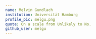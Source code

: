 ```yaml
---
name: Melvin Gundlach
institution: Universität Hamburg
profile_pic: melgu.png
quote: On a scale from Unlikely to No.
github_user: melgu
---
```

